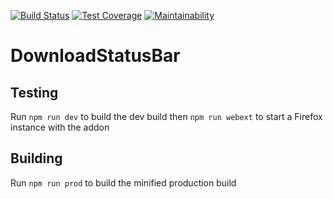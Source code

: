 [![Build Status](https://travis-ci.org/jwensley2/DownloadStatusBar.svg?branch=master)](https://travis-ci.org/jwensley2/DownloadStatusBar)
[![Test Coverage](https://api.codeclimate.com/v1/badges/80b0cfb4b6831e7243dc/test_coverage)](https://codeclimate.com/github/jwensley2/DownloadStatusBar/test_coverage)
[![Maintainability](https://api.codeclimate.com/v1/badges/80b0cfb4b6831e7243dc/maintainability)](https://codeclimate.com/github/jwensley2/DownloadStatusBar/maintainability)

# DownloadStatusBar

## Testing
Run `npm run dev` to build the dev build then `npm run webext` to start a Firefox instance with the addon

## Building
Run `npm run prod` to build the minified production build
